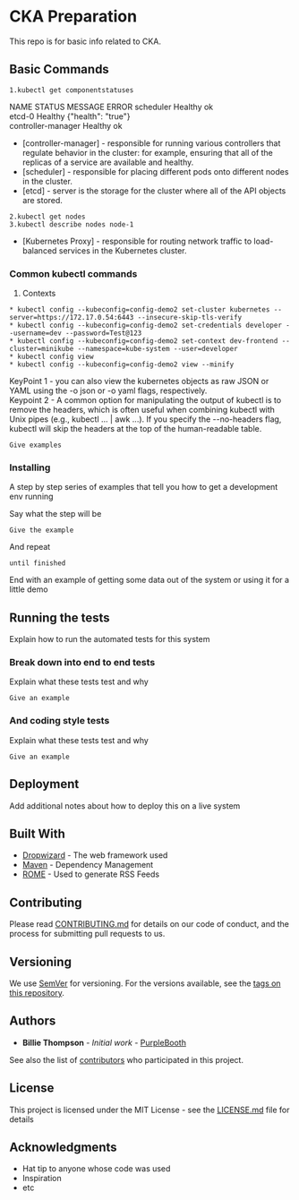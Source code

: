 # CKA Preparation

This repo is for basic info related to CKA.

## Basic Commands
```
1.kubectl get componentstatuses 
```
NAME                 STATUS    MESSAGE              ERROR
scheduler            Healthy   ok                   
etcd-0               Healthy   {"health": "true"}   
controller-manager   Healthy   ok  



* [controller-manager] - responsible for running various controllers that regulate
  behavior in the cluster: for example, ensuring that all of the replicas of a service
  are available and healthy.
* [scheduler] - responsible for placing different
  pods onto different nodes in the cluster.
* [etcd] - server is the storage for the cluster where all of the API objects are stored.

```
2.kubectl get nodes       
3.kubectl describe nodes node-1    
```

* [Kubernetes Proxy] - responsible for routing network traffic to load-balanced services in the Kubernetes cluster.   




### Common kubectl commands

1. Contexts

```
* kubectl config --kubeconfig=config-demo2 set-cluster kubernetes --server=https://172.17.0.54:6443 --insecure-skip-tls-verify   
* kubectl config --kubeconfig=config-demo2 set-credentials developer --username=dev --password=Test@123 
* kubectl config --kubeconfig=config-demo2 set-context dev-frontend --cluster=minikube --namespace=kube-system --user=developer    
* kubectl config view     
* kubectl config --kubeconfig=config-demo2 view --minify     
```

KeyPoint 1 - you can also view the kubernetes objects as raw JSON or YAML using the -o json or -o yaml flags, respectively.   
Keypoint 2 - A common option for manipulating the output of kubectl is to remove the headers, which is often useful when combining kubectl with Unix pipes (e.g., kubectl ... | awk ...). If you specify the --no-headers flag, kubectl will skip the headers at the top of the human-readable table.  

```
Give examples
```

### Installing

A step by step series of examples that tell you how to get a development env running

Say what the step will be

```
Give the example
```

And repeat

```
until finished
```

End with an example of getting some data out of the system or using it for a little demo

## Running the tests

Explain how to run the automated tests for this system

### Break down into end to end tests

Explain what these tests test and why

```
Give an example
```

### And coding style tests

Explain what these tests test and why

```
Give an example
```

## Deployment

Add additional notes about how to deploy this on a live system

## Built With

* [Dropwizard](http://www.dropwizard.io/1.0.2/docs/) - The web framework used
* [Maven](https://maven.apache.org/) - Dependency Management
* [ROME](https://rometools.github.io/rome/) - Used to generate RSS Feeds

## Contributing

Please read [CONTRIBUTING.md](https://gist.github.com/PurpleBooth/b24679402957c63ec426) for details on our code of conduct, and the process for submitting pull requests to us.

## Versioning

We use [SemVer](http://semver.org/) for versioning. For the versions available, see the [tags on this repository](https://github.com/your/project/tags). 

## Authors

* **Billie Thompson** - *Initial work* - [PurpleBooth](https://github.com/PurpleBooth)

See also the list of [contributors](https://github.com/your/project/contributors) who participated in this project.

## License

This project is licensed under the MIT License - see the [LICENSE.md](LICENSE.md) file for details

## Acknowledgments

* Hat tip to anyone whose code was used
* Inspiration
* etc


